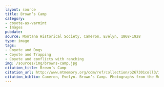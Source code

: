 ```yaml
---
layout: source
title: Brown’s Camp
category: 
- coyote-as-varmint
- Images
pubdate: 
source: Montana Historical Society, Cameron, Evelyn, 1868-1928
type: image
tags: 
- Coyote and Dogs
- Coyote and Trapping
- Coyote and conflicts with ranching
img: /sources/img/browns-camp.jpg 
citation_title: Brown’s Camp
citation_url: http://www.mtmemory.org/cdm/ref/collection/p267301coll3/id/4029
citation_biblio: Cameron, Evelyn. Brown’s Camp. Photographs from the Montana Historical Society. Photograph, 1904. Montana Memory Project. Montana Historical Society Research Center.http://www.mtmemory.org/cdm/ref/collection/p267301coll3/id/4029 Permission Pending.
---
```

